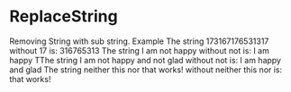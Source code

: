 # ReplaceString
Removing String with sub string.
Example 
The string 173167176531317 without 17 is: 316765313
The string I am not happy without not is: I am happy
TThe string I am not happy and not glad without not is: I am happy and glad
The string neither this nor that works! without neither this nor is: that works!
